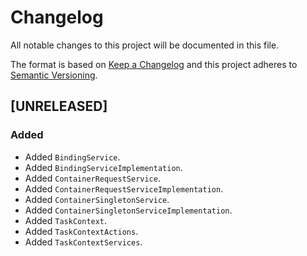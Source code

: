 # Changelog
All notable changes to this project will be documented in this file.

The format is based on [Keep a Changelog](http://keepachangelog.com/en/1.0.0/)
and this project adheres to [Semantic Versioning](http://semver.org/spec/v2.0.0.html).

<!--
## [UNRELEASED]

### Added
### Changed
### Deprecated
### Removed
### Fixed
### Security
### Docs
-->




## [UNRELEASED]

### Added
- Added `BindingService`.
- Added `BindingServiceImplementation`.
- Added `ContainerRequestService`.
- Added `ContainerRequestServiceImplementation`.
- Added `ContainerSingletonService`.
- Added `ContainerSingletonServiceImplementation`.
- Added `TaskContext`.
- Added `TaskContextActions`.
- Added `TaskContextServices`.



